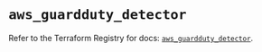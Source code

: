 # `aws_guardduty_detector`

Refer to the Terraform Registry for docs: [`aws_guardduty_detector`](https://registry.terraform.io/providers/hashicorp/aws/6.5.0/docs/resources/guardduty_detector).
